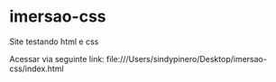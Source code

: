 # imersao-css
Site testando html e css

Acessar via seguinte link:
file:///Users/sindypinero/Desktop/imersao-css/index.html
